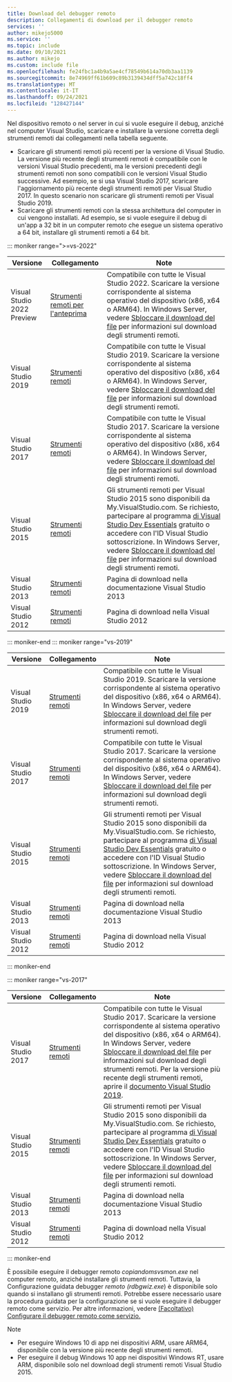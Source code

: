 ```yaml
---
title: Download del debugger remoto
description: Collegamenti di download per il debugger remoto
services: ''
author: mikejo5000
ms.service: ''
ms.topic: include
ms.date: 09/10/2021
ms.author: mikejo
ms.custom: include file
ms.openlocfilehash: fe24fbc1a4b9a5ae4cf78549b614a70db3aa1139
ms.sourcegitcommit: 8e74969ff61b609c89b3139434dff5a742c18ff4
ms.translationtype: MT
ms.contentlocale: it-IT
ms.lasthandoff: 09/24/2021
ms.locfileid: "128427144"
---
```

Nel dispositivo remoto o nel server in cui si vuole eseguire il debug, anziché nel computer Visual Studio, scaricare e installare la versione corretta degli strumenti remoti dai collegamenti nella tabella seguente.

- Scaricare gli strumenti remoti più recenti per la versione di Visual Studio. La versione più recente degli strumenti remoti è compatibile con le versioni Visual Studio precedenti, ma le versioni precedenti degli strumenti remoti non sono compatibili con le versioni Visual Studio successive. Ad esempio, se si usa Visual Studio 2017, scaricare l'aggiornamento più recente degli strumenti remoti per Visual Studio 2017. In questo scenario non scaricare gli strumenti remoti per Visual Studio 2019.
- Scaricare gli strumenti remoti con la stessa architettura del computer in cui vengono installati. Ad esempio, se si vuole eseguire il debug di un'app a 32 bit in un computer remoto che esegue un sistema operativo a 64 bit, installare gli strumenti remoti a 64 bit.

::: moniker range=">=vs-2022"

|Versione|Collegamento|Note|
|-|-|-|
|Visual Studio 2022 Preview|[Strumenti remoti per l'anteprima](https://visualstudio.microsoft.com/vs/preview/)|Compatibile con tutte le Visual Studio 2022. Scaricare la versione corrispondente al sistema operativo del dispositivo (x86, x64 o ARM64). In Windows Server, vedere [Sbloccare il download del file](../../debugger/remote-debugging-unblock-file-download.md) per informazioni sul download degli strumenti remoti.|
|Visual Studio 2019|[Strumenti remoti](https://visualstudio.microsoft.com/downloads#remote-tools-for-visual-studio-2019)|Compatibile con tutte le Visual Studio 2019. Scaricare la versione corrispondente al sistema operativo del dispositivo (x86, x64 o ARM64). In Windows Server, vedere [Sbloccare il download del file](../../debugger/remote-debugging-unblock-file-download.md) per informazioni sul download degli strumenti remoti.|
|Visual Studio 2017|[Strumenti remoti](https://my.visualstudio.com/Downloads?q=remote%20tools%20visual%20studio%202017)|Compatibile con tutte le Visual Studio 2017. Scaricare la versione corrispondente al sistema operativo del dispositivo (x86, x64 o ARM64). In Windows Server, vedere [Sbloccare il download del file](../../debugger/remote-debugging-unblock-file-download.md) per informazioni sul download degli strumenti remoti.|
|Visual Studio 2015|[Strumenti remoti](https://my.visualstudio.com/Downloads?q=remote%20tools%20visual%20studio%202015)|Gli strumenti remoti per Visual Studio 2015 sono disponibili da My.VisualStudio.com. Se richiesto, partecipare al programma [di Visual Studio Dev Essentials](https://visualstudio.microsoft.com/dev-essentials/) gratuito o accedere con l'ID Visual Studio sottoscrizione. In Windows Server, vedere [Sbloccare il download del file](../../debugger/remote-debugging-unblock-file-download.md) per informazioni sul download degli strumenti remoti.|
|Visual Studio 2013|[Strumenti remoti](/previous-versions/visualstudio/visual-studio-2013/bt727f1t(v=vs.120)#installing-the-remote-tools)|Pagina di download nella documentazione Visual Studio 2013|
|Visual Studio 2012|[Strumenti remoti](/previous-versions/visualstudio/visual-studio-2012/bt727f1t(v=vs.110)#installing-the-remote-tools)|Pagina di download nella Visual Studio 2012|

::: moniker-end
::: moniker range="vs-2019"

|Versione|Collegamento|Note|
|-|-|-|
|Visual Studio 2019|[Strumenti remoti](https://visualstudio.microsoft.com/downloads#remote-tools-for-visual-studio-2019)|Compatibile con tutte le Visual Studio 2019. Scaricare la versione corrispondente al sistema operativo del dispositivo (x86, x64 o ARM64). In Windows Server, vedere [Sbloccare il download del file](../../debugger/remote-debugging-unblock-file-download.md) per informazioni sul download degli strumenti remoti.|
|Visual Studio 2017|[Strumenti remoti](https://my.visualstudio.com/Downloads?q=remote%20tools%20visual%20studio%202017)|Compatibile con tutte le Visual Studio 2017. Scaricare la versione corrispondente al sistema operativo del dispositivo (x86, x64 o ARM64). In Windows Server, vedere [Sbloccare il download del file](../../debugger/remote-debugging-unblock-file-download.md) per informazioni sul download degli strumenti remoti.|
|Visual Studio 2015|[Strumenti remoti](https://my.visualstudio.com/Downloads?q=remote%20tools%20visual%20studio%202015)|Gli strumenti remoti per Visual Studio 2015 sono disponibili da My.VisualStudio.com. Se richiesto, partecipare al programma [di Visual Studio Dev Essentials](https://visualstudio.microsoft.com/dev-essentials/) gratuito o accedere con l'ID Visual Studio sottoscrizione. In Windows Server, vedere [Sbloccare il download del file](../../debugger/remote-debugging-unblock-file-download.md) per informazioni sul download degli strumenti remoti.|
|Visual Studio 2013|[Strumenti remoti](/previous-versions/visualstudio/visual-studio-2013/bt727f1t(v=vs.120)#installing-the-remote-tools)|Pagina di download nella documentazione Visual Studio 2013|
|Visual Studio 2012|[Strumenti remoti](/previous-versions/visualstudio/visual-studio-2012/bt727f1t(v=vs.110)#installing-the-remote-tools)|Pagina di download nella Visual Studio 2012|

::: moniker-end

::: moniker range="vs-2017"

|Versione|Collegamento|Note|
|-|-|-|
|Visual Studio 2017|[Strumenti remoti](https://my.visualstudio.com/Downloads?q=remote%20tools%20visual%20studio%202017)|Compatibile con tutte le Visual Studio 2017. Scaricare la versione corrispondente al sistema operativo del dispositivo (x86, x64 o ARM64). In Windows Server, vedere [Sbloccare il download del file](../../debugger/remote-debugging-unblock-file-download.md) per informazioni sul download degli strumenti remoti. Per la versione più recente degli strumenti remoti, aprire il [documento Visual Studio 2019](../../debugger/remote-debugging.md?view=vs-2019&preserve-view=true).|
|Visual Studio 2015|[Strumenti remoti](https://my.visualstudio.com/Downloads?q=remote%20tools%20visual%20studio%202015)|Gli strumenti remoti per Visual Studio 2015 sono disponibili da My.VisualStudio.com. Se richiesto, partecipare al programma [di Visual Studio Dev Essentials](https://visualstudio.microsoft.com/dev-essentials/) gratuito o accedere con l'ID Visual Studio sottoscrizione. In Windows Server, vedere [Sbloccare il download del file](../../debugger/remote-debugging-unblock-file-download.md) per informazioni sul download degli strumenti remoti.|
|Visual Studio 2013|[Strumenti remoti](/previous-versions/visualstudio/visual-studio-2013/bt727f1t(v=vs.120)#installing-the-remote-tools)|Pagina di download nella documentazione Visual Studio 2013|
|Visual Studio 2012|[Strumenti remoti](/previous-versions/visualstudio/visual-studio-2012/bt727f1t(v=vs.110)#installing-the-remote-tools)|Pagina di download nella Visual Studio 2012|

::: moniker-end

È possibile eseguire il debugger remoto *copiandomsvsmon.exe* nel computer remoto, anziché installare gli strumenti remoti. Tuttavia, la Configurazione guidata debugger *remoto (rdbgwiz.exe*) è disponibile solo quando si installano gli strumenti remoti. Potrebbe essere necessario usare la procedura guidata per la configurazione se si vuole eseguire il debugger remoto come servizio. Per altre informazioni, vedere [(Facoltativo) Configurare il debugger remoto come servizio.](../../debugger/remote-debugging.md#bkmk_configureService)

>[!NOTE]
>- Per eseguire Windows 10 di app nei dispositivi ARM, usare ARM64, disponibile con la versione più recente degli strumenti remoti.
>- Per eseguire il debug Windows 10 app nei dispositivi Windows RT, usare ARM, disponibile solo nel download degli strumenti remoti Visual Studio 2015.
